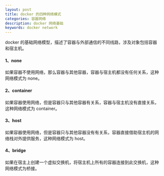 ```yaml
---
layout: post
title: docker 的四种网络模式
categories: 容器网络
description: docker 网络基础 
keywords: docker network 
---
```

docker 的基础网络模型，描述了容器与外部通信的不同线路，涉及对象包括容器和宿主机。  

#### 1、none
如果容器不使用网络，那么容器与其他容器，容器与宿主机都没有任何关系，这种网络模式为 none。
#### 2、container
如果容器使用网络，但是容器只与其他容器有关系，容器与宿主机没有直接关系，这种网络模式为 container。
#### 3、host
如果容器使用网络，但是容器只与其他容器没有有关系，容器直接借助宿主机的网络栈对外提供服务，这种网络模式为 host。
#### 4、bridge
如果在宿主上创建一个虚拟交换机，将宿主机上所有的容器连接到此交换机，这种网络模式为桥接。